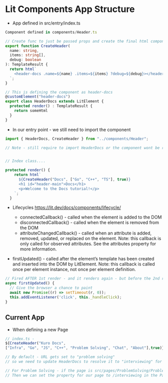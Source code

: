 # Lit Components App Structure

- App defined in src/entry/index.ts

```ts
Component defined in components/Header.ts

// Create func to just be passed props and create the final html component
export function CreateHeader(
  name: string,
  items: string[],
  debug: boolean
): TemplateResult {
  return html`
    <header-docs .name=${name} .items=${items} ?debug=${debug}></header-docs>
  `;
}

// This is defining the component as header-docs
@customElement("header-docs")
export class HeaderDocs extends LitElement {
  protected render() : TemplateResult {
    return someHtml
  }
}

```

- In our entry point - we still need to import the component

```ts
import { HeaderDocs, CreateHeader } from "../components/Header";

// Note - still require to import HeaderDocs or the component wont be registered


// Index class....

protected render() {
    return html`
      ${CreateHeader("Docs", ["Go", "C++", "TS"], true)}
      <h1 id="header-main">Docs</h1>
      <p>Welcome to the Docs tutorial!</p>
    `;
  }
```

- Lifecycles https://lit.dev/docs/components/lifecycle/

  - connectedCallback() - called when the element is added to the DOM
  - disconnectedCallback() - called when the element is removed from the DOM
  - attributeChangedCallback() - called when an attribute is added, removed, updated, or replaced on the element. Note: this callback is only called for observed attributes. See the attributes property for more information.

- firstUpdated() - called after the element’s template has been created and inserted into the DOM by LitElement. Note: this callback is called once per element instance, not once per element definition.

```ts
// Fired AFTER 1st render - and it renders again - but before the 2nd render
async firstUpdated() {
  // Give the browser a chance to paint
  await new Promise((r) => setTimeout(r, 0));
  this.addEventListener('click', this._handleClick);
}
```

## Current App

- When defining a new Page

```ts
// index.ts -
${CreateHeader("Kuro Docs",
["Infra", "Go", "JS", "C++", "Problem Solving", "Chat", "About"],true)}

// By default - URL gets set to "problem solving"
// so we need to update HeaderDocs to resolve it to "interviewing" for example

// For Problem Solving - if the page is src/pages/ProblemSolving/ProblemSolving.ts
// Then we can set the property for our page to /interviewing in the Page ts



```
